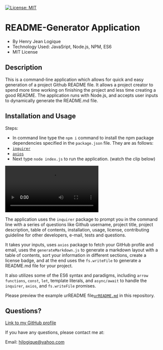 [![License: MIT](https://img.shields.io/badge/License-MIT-yellow.svg)](https://opensource.org/licenses/MIT)
  
# README-Generator Application

* By Henry Jean Logique
* Technology Used: JavaSript, Node.js, NPM, ES6
* MIT License

## Description 
  
This is a command-line application which allows for quick and easy generation of a project Github README file. It allows a project creator to spend more time working on finishing the project and less time creating a good README. The application runs with Node.js, and accepts user inputs to dynamically generate the README.md file.

## Installation and Usage

Steps:

 * In command line type the `npm i` command to install the npm package dependencies specified in the `package.json` file. They are as follows:
  * [`inquirer`](https://www.npmjs.com/package/inquirer)
  * [`axios`](https://www.npmjs.com/package/axios)
  * Next type `node index.js` to run the application. (watch the clip below)

![Demo of README-generator](readme-generator.mp4)

The application uses the `inquirer` package to prompt you in the command line with a series of questions like Github username, project title, project description, table of contents, installation, usage, license, contributing guideline for other developers, e-mail, tests and questions.

It takes your inputs, uses `axios` package to fetch your GitHub profile and email, uses the `generateMarkdown.js` to generate a markdown layout with a table of contents, sort your information in different sections, create a license badge, and at the end uses the `fs.writeFile` to generate a README.md file for your project. 

It also utilizes some of the ES6 syntax and paradigms, including `arrow functions`, `const`, `let`, template literals, and `async/await` to handle the `inquirer`, `axios`, and `fs.writeFile` promises.

Please preview the example urREADME file[`urREADME.md`](https://github.com/hjlogique/README-Generator/blob/main/urREADME.md) in this repository.


## Questions?

[Link to my GitHub profile](https://github.com/hjlogique)

If you have any questions, please contact me at:

Email: hjlogique@yahoo.com
